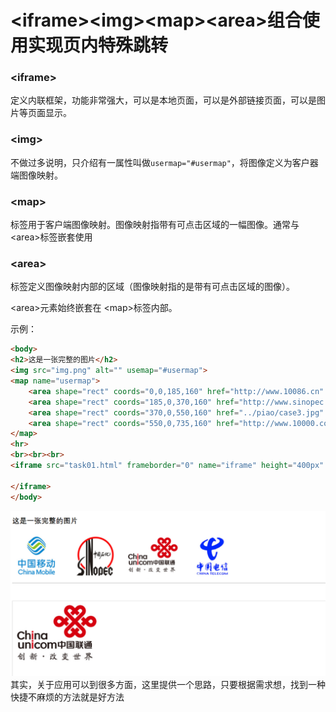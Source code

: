 # &lt;iframe&gt;&lt;img&gt;&lt;map&gt;&lt;area&gt;组合使用实现页内特殊跳转

### &lt;iframe&gt;

定义内联框架，功能非常强大，可以是本地页面，可以是外部链接页面，可以是图片等页面显示。

### &lt;img&gt;

不做过多说明，只介绍有一属性叫做`usermap="#usermap"`，将图像定义为客户器端图像映射。

### &lt;map&gt;

标签用于客户端图像映射。图像映射指带有可点击区域的一幅图像。通常与&lt;area&gt;标签嵌套使用

### &lt;area&gt;

标签定义图像映射内部的区域（图像映射指的是带有可点击区域的图像）。

&lt;area&gt;元素始终嵌套在 &lt;map&gt;标签内部。

示例：

```html
<body>
<h2>这是一张完整的图片</h2>
<img src="img.png" alt="" usemap="#usermap">
<map name="usermap">
    <area shape="rect" coords="0,0,185,160" href="http://www.10086.cn" alt="" target="iframe">
    <area shape="rect" coords="185,0,370,160" href="http://www.sinopec.com" alt="" target="iframe">
    <area shape="rect" coords="370,0,550,160" href="../piao/case3.jpg" alt="" target="iframe">
    <area shape="rect" coords="550,0,735,160" href="http://www.10000.com" alt="" target="iframe">
</map>
<hr>
<br><br><br>
<iframe src="task01.html" frameborder="0" name="iframe" height="400px" width="100%" style="border: 1px solid #CCCCCC">

</iframe>
</body>
```

![](/assets/iframe.png)其实，关于应用可以到很多方面，这里提供一个思路，只要根据需求想，找到一种快捷不麻烦的方法就是好方法

